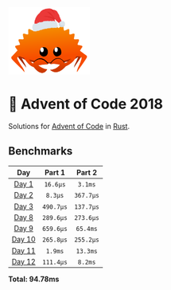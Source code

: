 <img src="./.assets/christmas_ferris.png" width="164">

# 🎄 Advent of Code 2018

Solutions for [Advent of Code](https://adventofcode.com/) in [Rust](https://www.rust-lang.org/).

<!--- advent_readme_stars table --->

<!--- benchmarking table --->
## Benchmarks

| Day | Part 1 | Part 2 |
| :---: | :---: | :---:  |
| [Day 1](./src/bin/01.rs) | `16.6µs` | `3.1ms` |
| [Day 2](./src/bin/02.rs) | `8.3µs` | `367.7µs` |
| [Day 3](./src/bin/03.rs) | `490.7µs` | `137.7µs` |
| [Day 8](./src/bin/08.rs) | `289.6µs` | `273.6µs` |
| [Day 9](./src/bin/09.rs) | `659.6µs` | `65.4ms` |
| [Day 10](./src/bin/10.rs) | `265.8µs` | `255.2µs` |
| [Day 11](./src/bin/11.rs) | `1.9ms` | `13.3ms` |
| [Day 12](./src/bin/12.rs) | `111.4µs` | `8.2ms` |

**Total: 94.78ms**
<!--- benchmarking table --->
